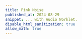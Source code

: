 ```yaml
---
title: Pink Noise
published_at: 2024-08-29
snippet: ... with Audio Worklet.
disable_html_sanitization: true
allow_math: true
---
```



<canvas id="pink_noise_example"></canvas>

<script>
   const cnv = document.getElementById (`pink_noise_example`)
   cnv.width = cnv.parentNode.scrollWidth
   cnv.height = cnv.width * 9 / 16

   const ctx = cnv.getContext (`2d`)
   ctx.fillStyle = `black`
   ctx.fillRect (0, 0, cnv.width, cnv.height)

   const a = { ctx: new AudioContext () }
   a.ctx.suspend ()

   let is_playing = false

   const init_audio = async () => {
      a.ctx.resume ()

      await a.ctx.audioWorklet.addModule (`worklets/pink_noise.js`)
      a.noise = new AudioWorkletNode (a.ctx, `pink_noise`)

      a.amp = a.ctx.createGain ()
      a.amp.gain.value = 0.2

      a.noise.connect (a.amp).connect (a.ctx.destination)

      a.analyser = a.ctx.createAnalyser ()
      a.noise.connect (a.analyser)

      a.spectrum = new Uint8Array (a.analyser.frequencyBinCount)
   }

   cnv.onpointerdown = async e => {
      if (a.ctx.state != `running`) {
         await init_audio ()
         is_playing = true
         draw_frame ()
         return
      }

      const t = a.ctx.currentTime
      a.amp.gain.cancelScheduledValues (t)
      a.amp.gain.setValueAtTime (a.amp.gain.value, t)

      if (is_playing) {
         is_playing = false
         a.amp.gain.linearRampToValueAtTime (0, t + 0.02)
      }

      else {
         is_playing = true

         draw_frame ()

         a.amp.gain.linearRampToValueAtTime (0.2, t + 0.02)
      }
   }

   const draw_frame = () => {
      if (!is_playing) {
         ctx.fillStyle = `black`
         ctx.fillRect (0, 0, cnv.width, cnv.height)
         return
      }

      ctx.fillStyle = `white`
      ctx.fillRect (0, 0, cnv.width, cnv.height)

      a.analyser.getByteFrequencyData (a.spectrum)

      ctx.strokeStyle = `black`
      ctx.lineWidth = 1

      ctx.beginPath ()
      for (let x = 0; x < cnv.width; x++) {
         const i = Math.floor ((x / cnv.width) * a.spectrum.length)
         const y = cnv.height * (1 - a.spectrum[i] / 255)
         if (x === 0) ctx.moveTo (x, y)
         else ctx.lineTo (x, y)
      }
      ctx.stroke ()

      requestAnimationFrame (draw_frame)
   }
</script>

